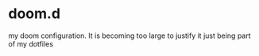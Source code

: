 # doom.d
my doom configuration. It is becoming too large to justify it just being part of my dotfiles

